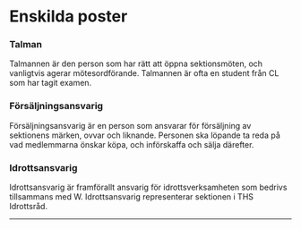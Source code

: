# Enskilda poster

### Talman

Talmannen är den person som har rätt att öppna sektionsmöten, och vanligtvis agerar mötesordförande. Talmannen är ofta en student från CL som har tagit examen.

### Försäljningsansvarig

Försäljningsansvarig är en person som ansvarar för försäljning av sektionens märken, ovvar och liknande. Personen ska löpande ta reda på vad medlemmarna önskar köpa, och införskaffa och sälja därefter.

### Idrottsansvarig

Idrottsansvarig är framförallt ansvarig för idrottsverksamheten som bedrivs tillsammans med W. Idrottsansvarig representerar sektionen i THS Idrottsråd.

---
